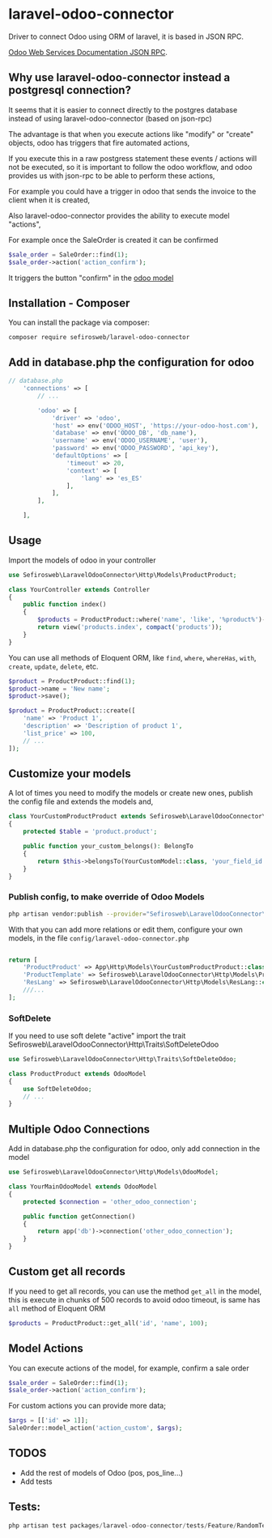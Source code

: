 # laravel-odoo-connector

Driver to connect Odoo using ORM of laravel, it is based in JSON RPC. 

[Odoo Web Services Documentation JSON RPC](https://www.odoo.com/documentation/master/developer/howtos/web_services.html).

## Why use laravel-odoo-connector instead a postgresql connection?
It seems that it is easier to connect directly to the postgres database instead of using laravel-odoo-connector (based on json-rpc)

The advantage is that when you execute actions like "modify" or "create" objects, odoo has triggers that fire automated actions,

If you execute this in a raw postgress statement these events / actions will not be executed, so it is important to follow the odoo workflow, and odoo provides us with json-rpc to be able to perform these actions,

For example you could have a trigger in odoo that sends the invoice to the client when it is created,

Also laravel-odoo-connector provides the ability to execute model "actions",

For example once the SaleOrder is created it can be confirmed
```php
$sale_order = SaleOrder::find(1);
$sale_order->action('action_confirm');
```
It triggers the button "confirm" in the [odoo model](https://github.com/odoo/odoo/blob/a80f9a4be4c4da8980067d1ba9beca53b431f83b/addons/sale/models/sale_order.py#L918)

## Installation - Composer

You can install the package via composer:

```
composer require sefirosweb/laravel-odoo-connector
```

## Add in database.php the configuration for odoo
```php
// database.php
    'connections' => [
        // ...

        'odoo' => [
            'driver' => 'odoo',
            'host' => env('ODOO_HOST', 'https://your-odoo-host.com'),
            'database' => env('ODOO_DB', 'db_name'),
            'username' => env('ODOO_USERNAME', 'user'),
            'password' => env('ODOO_PASSWORD', 'api_key'),
            'defaultOptions' => [
                'timeout' => 20,
                'context' => [
                    'lang' => 'es_ES'
                ],
            ],
        ],

    ],
```

## Usage

Import the models of odoo in your controller

```php
use Sefirosweb\LaravelOdooConnector\Http\Models\ProductProduct;

class YourController extends Controller
{
    public function index()
    {
        $products = ProductProduct::where('name', 'like', '%product%')->with('mrp_bom')->get();
        return view('products.index', compact('products'));
    }
}
```

You can use all methods of Eloquent ORM, like `find`, `where`, `whereHas`, `with`, `create`, `update`, `delete`, etc.

```php
$product = ProductProduct::find(1);
$product->name = 'New name';
$product->save();

$product = ProductProduct::create([
    'name' => 'Product 1',
    'description' => 'Description of product 1',
    'list_price' => 100,
    // ...
]);
```

## Customize your models
A lot of times you need to modify the models or create new ones, publish the config file and extends the models and,

```php
class YourCustomProductProduct extends Sefirosweb\LaravelOdooConnector\Http\Models\ProductProduct
{
    protected $table = 'product.product';

    public function your_custom_belongs(): BelongTo
    {
        return $this->belongsTo(YourCustomModel::class, 'your_field_id');
    }
}
```


### Publish config, to make override of Odoo Models

```bash
php artisan vendor:publish --provider="Sefirosweb\LaravelOdooConnector\LaravelOdooConnectorServiceProvider"  --tag=config --force
```

With that you can add more relations or edit them, configure your own models, in the file `config/laravel-odoo-connector.php`

```php

return [
    'ProductProduct' => App\Http\Models\YourCustomProductProduct::class,
    'ProductTemplate' => Sefirosweb\LaravelOdooConnector\Http\Models\ProductTemplate::class,
    'ResLang' => Sefirosweb\LaravelOdooConnector\Http\Models\ResLang::class,
    ///...
];

```

### SoftDelete
If you need to use soft delete "active" import the trait Sefirosweb\LaravelOdooConnector\Http\Traits\SoftDeleteOdoo

```php
use Sefirosweb\LaravelOdooConnector\Http\Traits\SoftDeleteOdoo;

class ProductProduct extends OdooModel
{
    use SoftDeleteOdoo;
    // ...
}
```

## Multiple Odoo Connections
Add in database.php the configuration for odoo, only add connection in the model

```php
use Sefirosweb\LaravelOdooConnector\Http\Models\OdooModel;

class YourMainOdooModel extends OdooModel
{
    protected $connection = 'other_odoo_connection';

    public function getConnection()
    {
        return app('db')->connection('other_odoo_connection');
    }
}
```

## Custom get all records
If you need to get all records, you can use the method `get_all` in the model, this is execute in chunks of 500 records to avoid odoo timeout, is same has `all` method of Eloquent ORM

```php
$products = ProductProduct::get_all('id', 'name', 100);
```

## Model Actions
You can execute actions of the model, for example, confirm a sale order

```php
$sale_order = SaleOrder::find(1);
$sale_order->action('action_confirm');
```

For custom actions you can provide more data;

```php
$args = [['id' => 1]];
SaleOrder::model_action('action_custom', $args);
```

## TODOS
 * Add the rest of models of Odoo (pos, pos_line...)
 * Add tests

## Tests:
```php
php artisan test packages/laravel-odoo-connector/tests/Feature/RandomTests.php
```